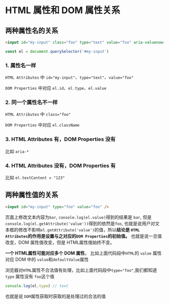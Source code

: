 # HTML 属性和 DOM 属性关系

## 两种属性名的关系

```html
<input id="my-input" class="foo" type="text" value="foo" aria-valuenow="foo" />
```

```js
const el = document.querySelector('#my-input')
```

### 1. 属性名一样

`HTML Attributes` 中 `id="my-input"`、`type="text"`、`value="foo"`

`DOM Properties` 中对应 `el.id`、`el.type`、`el.value`

### 2. 同一个属性名不一样

`HTML Attributes` 中 `class="foo"`

`DOM Properties` 中对应 `el.className`

### 3. HTML Attributes 有，DOM Properties 没有

比如 `aria-*`

### 4. HTML Attributes 没有，DOM Properties 有

比如 `el.textContent = "123"`

## 两种属性值的关系

```html
<input id="my-input" type="foo" value="foo" />
```

页面上修改文本内容为`bar`, `console.log(el.value)`得到的结果是 `bar`, 但是 `console.log(el.getAttribute('value'))`得到的依然是`foo`, 也就是说用户对文本框的修改不影响`el.getAttribute('value')`的值，所以**结论是 `HTML Attributes`的作用是设置与之对应的`DOM Properties`的初始值。** 也就是说一旦值改变，DOM 属性值改变，但是 HTML属性值始终不变。

**一个 HTML属性可能对应多个 DOM 属性**， 比如上面代码段中`HTML`的 `value` 属性对应 DOM 中的 `value`和`defaultValue`属性

浏览器对`HTML`属性不合法值有处理，比如上面代码段中`type="foo"`,我们都知道 `type` 属性没有 `foo`这个值

```js
console.log(el.type) // text
```

也就是说 `DOM`属性获取时获取的是处理过的合法的值
